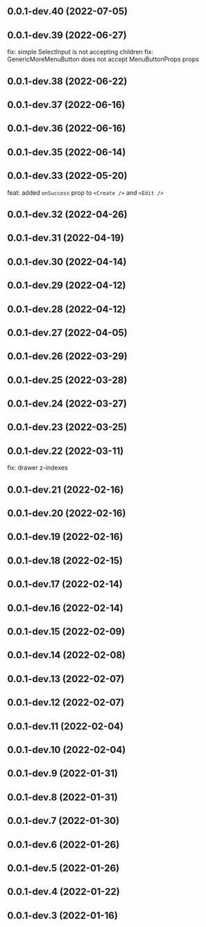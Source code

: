 ## 0.0.1-dev.40 (2022-07-05)


## 0.0.1-dev.39 (2022-06-27)

fix: simple SelectInput is not accepting children
fix: GenericMoreMenuButton does not accept MenuButtonProps props


## 0.0.1-dev.38 (2022-06-22)


## 0.0.1-dev.37 (2022-06-16)


## 0.0.1-dev.36 (2022-06-16)


## 0.0.1-dev.35 (2022-06-14)


## 0.0.1-dev.33 (2022-05-20)

feat: added `onSuccess` prop to `<Create />` and `<Edit />`



## 0.0.1-dev.32 (2022-04-26)


## 0.0.1-dev.31 (2022-04-19)


## 0.0.1-dev.30 (2022-04-14)



## 0.0.1-dev.29 (2022-04-12)


## 0.0.1-dev.28 (2022-04-12)


## 0.0.1-dev.27 (2022-04-05)


## 0.0.1-dev.26 (2022-03-29)


## 0.0.1-dev.25 (2022-03-28)


## 0.0.1-dev.24 (2022-03-27)


## 0.0.1-dev.23 (2022-03-25)


## 0.0.1-dev.22 (2022-03-11)

fix: drawer z-indexes



## 0.0.1-dev.21 (2022-02-16)


## 0.0.1-dev.20 (2022-02-16)


## 0.0.1-dev.19 (2022-02-16)


## 0.0.1-dev.18 (2022-02-15)


## 0.0.1-dev.17 (2022-02-14)


## 0.0.1-dev.16 (2022-02-14)


## 0.0.1-dev.15 (2022-02-09)


## 0.0.1-dev.14 (2022-02-08)


## 0.0.1-dev.13 (2022-02-07)


## 0.0.1-dev.12 (2022-02-07)


## 0.0.1-dev.11 (2022-02-04)


## 0.0.1-dev.10 (2022-02-04)


## 0.0.1-dev.9 (2022-01-31)


## 0.0.1-dev.8 (2022-01-31)


## 0.0.1-dev.7 (2022-01-30)


## 0.0.1-dev.6 (2022-01-26)


## 0.0.1-dev.5 (2022-01-26)


## 0.0.1-dev.4 (2022-01-22)


## 0.0.1-dev.3 (2022-01-16)




